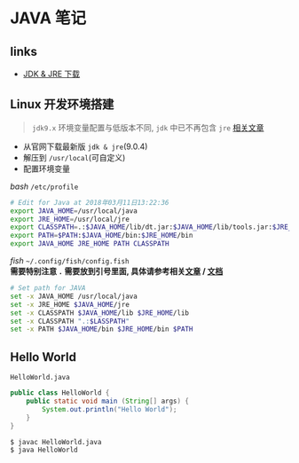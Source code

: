 # JAVA 笔记

## links
- [JDK & JRE 下载](http://www.oracle.com/technetwork/java/javase/downloads/index.html)

## Linux 开发环境搭建
> `jdk9.x` 环境变量配置与低版本不同, `jdk` 中已不再包含 `jre` [相关文章](http://blog.csdn.net/hanjiang08/article/details/78107961?locationNum=5&fps=1)
- 从官网下载最新版 `jdk & jre`(9.0.4)
- 解压到 `/usr/local`(可自定义)
- 配置环境变量  

*bash* `/etc/profile`
```bash
# Edit for Java at 2018年03月11日13:22:36
export JAVA_HOME=/usr/local/java
export JRE_HOME=/usr/local/jre
export CLASSPATH=.:$JAVA_HOME/lib/dt.jar:$JAVA_HOME/lib/tools.jar:$JRE_HOME/lib
export PATH=$PATH:$JAVA_HOME/bin:$JRE_HOME/bin
export JAVA_HOME JRE_HOME PATH CLASSPATH
```
*fish* `~/.config/fish/config.fish`  
**需要特别注意 `.` 需要放到引号里面, 具体请参考相关[文章](https://github.com/fish-shell/fish-shell/issues/3148) / [文档](http://fishshell.com/docs/current/index.html)**
```bash
# Set path for JAVA
set -x JAVA_HOME /usr/local/java
set -x JRE_HOME $JAVA_HOME/jre
set -x CLASSPATH $JAVA_HOME/lib $JRE_HOME/lib
set -x CLASSPATH ".:$LASSPATH"
set -x PATH $JAVA_HOME/bin $JRE_HOME/bin $PATH
```

## Hello World
`HelloWorld.java`
```java
public class HelloWorld {
    public static void main (String[] args) {
        System.out.println("Hello World");
    }
}
```

```bash
$ javac HelloWorld.java
$ java HelloWorld
```



